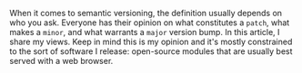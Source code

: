 When it comes to semantic versioning, the definition usually depends on who you ask. Everyone has their opinion on what constitutes a `patch`, what makes a `minor`, and what warrants a `major` version bump. In this article, I share my views. Keep in mind this is my opinion and it's mostly constrained to the sort of software I release: open-source modules that are usually best served with a web browser.

